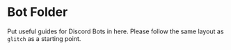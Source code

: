 # Bot Folder
Put useful guides for Discord Bots in here. Please follow the same layout as `glitch` as a starting point.

